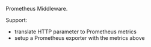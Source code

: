 Prometheus  Middleware.

Support:

- translate HTTP parameter to Prometheus metrics
- setup a Prometheus exporter with the metrics above